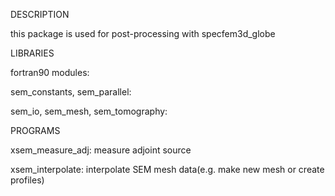 DESCRIPTION

  this package is used for post-processing with specfem3d\_globe


LIBRARIES 

  fortran90 modules: 

  sem\_constants, sem\_parallel: 

  sem\_io, sem\_mesh, sem\_tomography:


PROGRAMS

  xsem\_measure\_adj: measure adjoint source

  xsem\_interpolate: interpolate SEM mesh data(e.g. make new mesh or create profiles)
